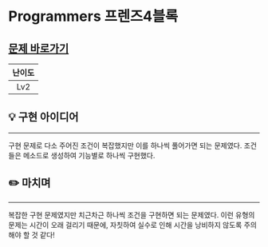 # Programmers 프렌즈4블록
## [문제 바로가기](https://school.programmers.co.kr/learn/courses/30/lessons/17679)
|난이도|
| :--: |
| Lv2 |

## 💡 구현 아이디어
---
구현 문제로 다소 주어진 조건이 복잡했지만 이를 하나씩 풀어가면 되는 문제였다.
조건들은 메소드로 생성하여 기능별로 하나씩 구현했다. 

## ✏️ 마치며
---
복잡한 구현 문제였지만 치근차근 하나씩 조건을 구현하면 되는 문제였다. 이런 유형의 문제는 시간이 오래 걸리기 때문에, 자칫하여 실수로 인해 시간을 낭비하지 않도록 주의해야 할 것 같다! 